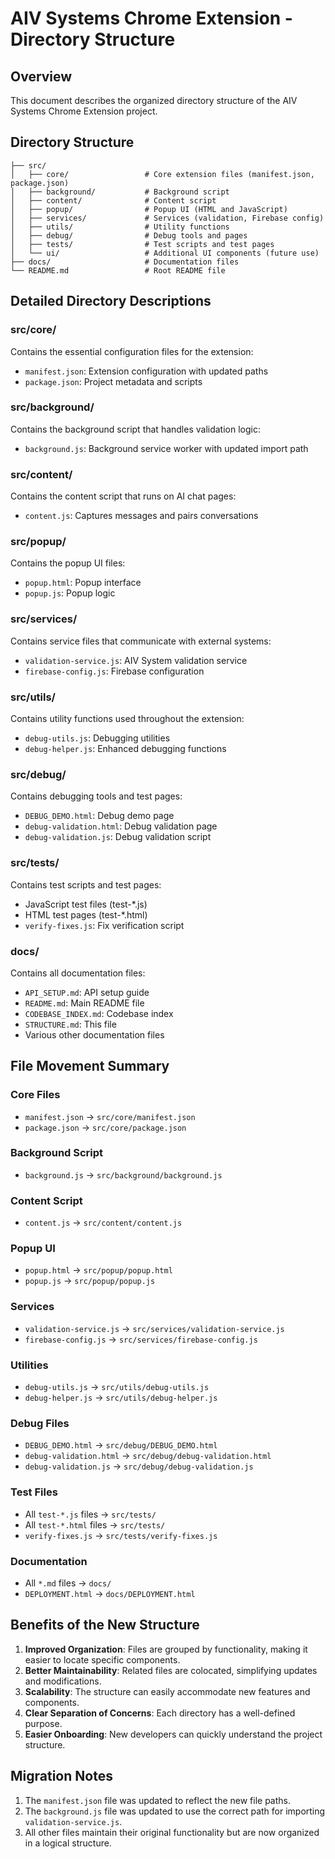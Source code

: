 # AIV Systems Chrome Extension - Directory Structure

## Overview
This document describes the organized directory structure of the AIV Systems Chrome Extension project.

## Directory Structure
```
├── src/
│   ├── core/                 # Core extension files (manifest.json, package.json)
│   ├── background/           # Background script
│   ├── content/              # Content script
│   ├── popup/                # Popup UI (HTML and JavaScript)
│   ├── services/             # Services (validation, Firebase config)
│   ├── utils/                # Utility functions
│   ├── debug/                # Debug tools and pages
│   ├── tests/                # Test scripts and test pages
│   └── ui/                   # Additional UI components (future use)
├── docs/                     # Documentation files
└── README.md                 # Root README file
```

## Detailed Directory Descriptions

### src/core/
Contains the essential configuration files for the extension:
- `manifest.json`: Extension configuration with updated paths
- `package.json`: Project metadata and scripts

### src/background/
Contains the background script that handles validation logic:
- `background.js`: Background service worker with updated import path

### src/content/
Contains the content script that runs on AI chat pages:
- `content.js`: Captures messages and pairs conversations

### src/popup/
Contains the popup UI files:
- `popup.html`: Popup interface
- `popup.js`: Popup logic

### src/services/
Contains service files that communicate with external systems:
- `validation-service.js`: AIV System validation service
- `firebase-config.js`: Firebase configuration

### src/utils/
Contains utility functions used throughout the extension:
- `debug-utils.js`: Debugging utilities
- `debug-helper.js`: Enhanced debugging functions

### src/debug/
Contains debugging tools and test pages:
- `DEBUG_DEMO.html`: Debug demo page
- `debug-validation.html`: Debug validation page
- `debug-validation.js`: Debug validation script

### src/tests/
Contains test scripts and test pages:
- JavaScript test files (test-*.js)
- HTML test pages (test-*.html)
- `verify-fixes.js`: Fix verification script

### docs/
Contains all documentation files:
- `API_SETUP.md`: API setup guide
- `README.md`: Main README file
- `CODEBASE_INDEX.md`: Codebase index
- `STRUCTURE.md`: This file
- Various other documentation files

## File Movement Summary

### Core Files
- `manifest.json` → `src/core/manifest.json`
- `package.json` → `src/core/package.json`

### Background Script
- `background.js` → `src/background/background.js`

### Content Script
- `content.js` → `src/content/content.js`

### Popup UI
- `popup.html` → `src/popup/popup.html`
- `popup.js` → `src/popup/popup.js`

### Services
- `validation-service.js` → `src/services/validation-service.js`
- `firebase-config.js` → `src/services/firebase-config.js`

### Utilities
- `debug-utils.js` → `src/utils/debug-utils.js`
- `debug-helper.js` → `src/utils/debug-helper.js`

### Debug Files
- `DEBUG_DEMO.html` → `src/debug/DEBUG_DEMO.html`
- `debug-validation.html` → `src/debug/debug-validation.html`
- `debug-validation.js` → `src/debug/debug-validation.js`

### Test Files
- All `test-*.js` files → `src/tests/`
- All `test-*.html` files → `src/tests/`
- `verify-fixes.js` → `src/tests/verify-fixes.js`

### Documentation
- All `*.md` files → `docs/`
- `DEPLOYMENT.html` → `docs/DEPLOYMENT.html`

## Benefits of the New Structure

1. **Improved Organization**: Files are grouped by functionality, making it easier to locate specific components.
2. **Better Maintainability**: Related files are colocated, simplifying updates and modifications.
3. **Scalability**: The structure can easily accommodate new features and components.
4. **Clear Separation of Concerns**: Each directory has a well-defined purpose.
5. **Easier Onboarding**: New developers can quickly understand the project structure.

## Migration Notes

1. The `manifest.json` file was updated to reflect the new file paths.
2. The `background.js` file was updated to use the correct path for importing `validation-service.js`.
3. All other files maintain their original functionality but are now organized in a logical structure.